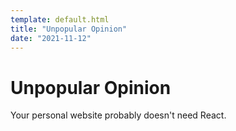 ```yaml
---
template: default.html
title: "Unpopular Opinion"
date: "2021-11-12"
---
```


# Unpopular Opinion

Your personal website probably doesn't need React.
